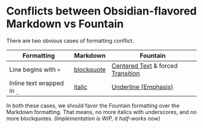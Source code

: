 # Conflicts between Obsidian-flavored Markdown vs Fountain

There are two obvious cases of formatting conflict.

| Formatting | Markdown |   Fountain |
| -- | -- | -- |
| Line begins with `>` | [blockquote](https://help.obsidian.md/Editing+and+formatting/Basic+formatting+syntax#Quotes) | [Centered Text](https://fountain.io/syntax/#centered-text) & forced [Transition](https://fountain.io/syntax/#transition) |
| Inline text wrapped in `_` | [italic](https://help.obsidian.md/Editing+and+formatting/Basic+formatting+syntax#Styling+text) | [Underline (Emphasis)](https://fountain.io/syntax/#emphasis) |

In both these cases, we should favor the Fountain formatting over the Markdown formatting. That means, no more italics with underscores, and no more blockquotes. *(Implementation is WIP, it half-works now)*
